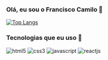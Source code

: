 ### Olá, eu sou o Francisco Camilo 👋


[![Top Langs](https://github-readme-stats.vercel.app/api/top-langs/?username=francisco99camilo)](https://github.com/anuraghazra/github-readme-stats)

### Tecnologias que eu uso 🚀

  <div style="display: inline-block;">
        <img aling="center"  alt="html5"src="https://img.shields.io/badge/HTML5-E34F26?style=for-the-badge&logo=html5&logoColor=white" />
        <img aling="center"  alt="css3"src="https://img.shields.io/badge/CSS3-1572B6?style=for-the-badge&logo=css3&logoColor=white" />
        <img aling="center"  alt="javascript"src="https://img.shields.io/badge/JavaScript-323330?style=for-the-badge&logo=javascript&logoColor=F7DF1E" />
        <img aling="center"  alt="reactjs"src="https://img.shields.io/badge/React-20232A?style=for-the-badge&logo=react&logoColor=61DAFB" />
        </div>

